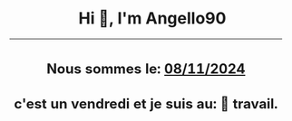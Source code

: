 <h1 align='center'>Hi 👋, I'm Angello90</h1>
<div align='center'>

|<h2 align='center'>Nous sommes le: <u>08/11/2024</u></h2><h2 align='center'>c'est un vendredi et je suis  au: 🏢 travail.</h2>|
|---
</div>